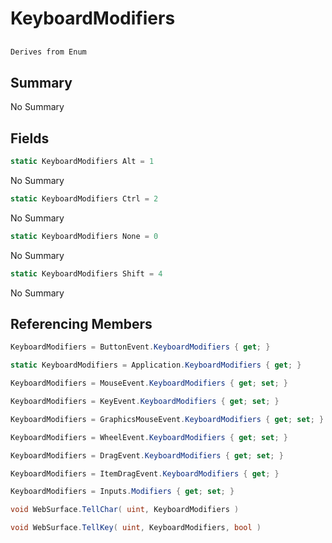 # KeyboardModifiers

## 
```c#
Derives from Enum
```

## Summary

No Summary
## Fields

```c#
static KeyboardModifiers Alt = 1
```
No Summary
```c#
static KeyboardModifiers Ctrl = 2
```
No Summary
```c#
static KeyboardModifiers None = 0
```
No Summary
```c#
static KeyboardModifiers Shift = 4
```
No Summary
## Referencing Members

```c#
KeyboardModifiers = ButtonEvent.KeyboardModifiers { get; } 
```
```c#
static KeyboardModifiers = Application.KeyboardModifiers { get; } 
```
```c#
KeyboardModifiers = MouseEvent.KeyboardModifiers { get; set; } 
```
```c#
KeyboardModifiers = KeyEvent.KeyboardModifiers { get; set; } 
```
```c#
KeyboardModifiers = GraphicsMouseEvent.KeyboardModifiers { get; set; } 
```
```c#
KeyboardModifiers = WheelEvent.KeyboardModifiers { get; set; } 
```
```c#
KeyboardModifiers = DragEvent.KeyboardModifiers { get; set; } 
```
```c#
KeyboardModifiers = ItemDragEvent.KeyboardModifiers { get; } 
```
```c#
KeyboardModifiers = Inputs.Modifiers { get; set; } 
```
```c#
void WebSurface.TellChar( uint, KeyboardModifiers ) 
```
```c#
void WebSurface.TellKey( uint, KeyboardModifiers, bool ) 
```
